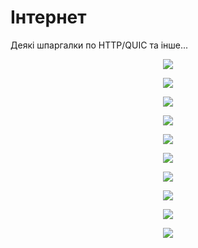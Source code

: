 # Інтернет
Деякі шпаргалки по HTTP/QUIC та інше...

<p align="center"><img src="https://github.com/IRONKAGE/Internet/blob/master/image/400G%20Ethernet.jpg"></p>

<p align="center"><img src="https://github.com/IRONKAGE/Internet/blob/master/image/Connecrion.png"></p>

<p align="center"><img src="https://github.com/IRONKAGE/Internet/blob/master/image/Protocol.jpg"></p>

<p align="center"><img src="https://github.com/IRONKAGE/Internet/blob/master/image/HTTP%20Prortocol.webp"></p>

<p align="center"><img src="https://github.com/IRONKAGE/Internet/blob/master/image/EtherNet_IP_Introduction.jpg"></p>

<p align="center"><img src="https://github.com/IRONKAGE/Internet/blob/master/image/RestLet.jpg"></p>

<p align="center"><img src="https://github.com/IRONKAGE/Internet/blob/master/image/IEB90_p38_1.jpg"></p>

<p align="center"><img src="https://github.com/IRONKAGE/Internet/blob/master/image/Layer.gif"></p>

<p align="center"><img src="https://github.com/IRONKAGE/Internet/blob/master/image/HTTP.png"></p>

<p align="center"><img src="https://github.com/IRONKAGE/Internet/blob/master/image/HTTP%20Status.png"></p>